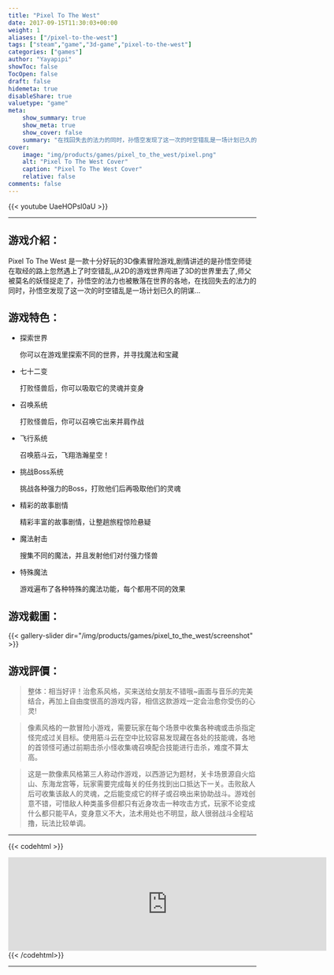```yaml
---
title: "Pixel To The West"
date: 2017-09-15T11:30:03+00:00
weight: 1
aliases: ["/pixel-to-the-west"]
tags: ["steam","game","3d-game","pixel-to-the-west"]
categories: ["games"]
author: "Yayapipi"
showToc: false
TocOpen: false
draft: false
hidemeta: true
disableShare: true
valuetype: "game"
meta:
    show_summary: true
    show_meta: true
    show_cover: false
    summary: "在找回失去的法力的同时，孙悟空发现了这一次的时空错乱是一场计划已久的阴谋…"
cover:
    image: "img/products/games/pixel_to_the_west/pixel.png"
    alt: "Pixel To The West Cover"
    caption: "Pixel To The West Cover"
    relative: false
comments: false
---
```

{{< youtube UaeHOPsl0aU >}}

---

## 游戏介紹：
Pixel To The West 是一款十分好玩的3D像素冒险游戏,剧情讲述的是孙悟空师徒在取经的路上忽然遇上了时空错乱,从2D的游戏世界闯进了3D的世界里去了,师父被莫名的妖怪捉走了，孙悟空的法力也被散落在世界的各地，在找回失去的法力的同时，孙悟空发现了这一次的时空错乱是一场计划已久的阴谋…

## 游戏特色：
- 探索世界

	你可以在游戏里探索不同的世界，并寻找魔法和宝藏
- 七十二变

	打败怪兽后，你可以吸取它的灵魂并变身
- 召唤系统

	打败怪兽后，你可以召唤它出来并肩作战
- 飞行系统
	
	召唤筋斗云，飞翔浩瀚星空！
- 挑战Boss系统
	
	挑战各种强力的Boss，打败他们后再吸取他们的灵魂
- 精彩的故事剧情
	
	精彩丰富的故事剧情，让整趟旅程惊险悬疑
- 魔法射击
	
	搜集不同的魔法，并且发射他们对付强力怪兽
- 特殊魔法
	
	游戏遍布了各种特殊的魔法功能，每个都用不同的效果
	

## 游戏截圖：

{{< gallery-slider dir="/img/products/games/pixel_to_the_west/screenshot" >}}

## 游戏評價：

>整体：相当好评！治愈系风格，买来送给女朋友不错哦~画面与音乐的完美结合，再加上自由度很高的游戏内容，相信这款游戏一定会治愈你受伤的心灵!

>像素风格的一款冒险小游戏，需要玩家在每个场景中收集各种魂或击杀指定怪完成过关目标。使用筋斗云在空中比较容易发现藏在各处的技能魂，各地的首领怪可通过前期击杀小怪收集魂召唤配合技能进行击杀，难度不算太高。

>这是一款像素风格第三人称动作游戏，以西游记为题材，关卡场景源自火焰山、东海龙宫等，玩家需要完成每关的任务找到出口抵达下一关。击败敌人后可收集该敌人的灵魂，之后能变成它的样子或召唤出来协助战斗。游戏创意不错，可惜敌人种类虽多但都只有近身攻击一种攻击方式，玩家不论变成什么都只能平A，变身意义不大，法术用处也不明显，敌人很弱战斗全程站撸，玩法比较单调。

---
{{< codehtml >}}
<iframe src="https://store.steampowered.com/widget/697160/" frameborder="0" width="646" height="190"  ></iframe>
{{< /codehtml>}}

---